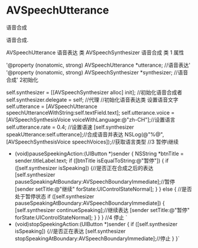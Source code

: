 # AVSpeechUtterance
语音合成

语音合成.

AVSpeechUtterance 语音表达 类
AVSpeechSynthesizer 语音合成 类
1 属性

'@property (nonatomic, strong) AVSpeechUtterance *utterance; //语音表达'
'@property (nonatomic, strong) AVSpeechSynthesizer *synthesizer; //语音合成'
2初始化

self.synthesizer = [[AVSpeechSynthesizer alloc] init]; //初始化语音合成者
self.synthesizer.delegate = self; //代理 //初始化语音表达类 设置语音文字
self.utterance = [AVSpeechUtterance speechUtteranceWithString:self.textField.text];
self.utterance.voice = [AVSpeechSynthesisVoice voiceWithLanguage:@"zh-CH"];//设置语言
self.utterance.rate = 0.4; //设置语速
[self.synthesizer speakUtterance:self.utterance];//合成语音并表达
NSLog(@"%@", [AVSpeechSynthesisVoice speechVoices]);//获取语言类型
//3 暂停\继续

- (void)pauseSpeekingAction:(UIButton *)sender {
NSString *btnTitle = sender.titleLabel.text;
if ([btnTitle isEqualToString:@"暂停"]) {
if ([self.synthesizer isSpeaking]) {//是否正在合成之后的表达
[self.synthesizer pauseSpeakingAtBoundary:AVSpeechBoundaryImmediate];//暂停
[sender setTitle:@"继续" forState:UIControlStateNormal];
}
} else {
//是否处于暂停状态
if ([self.synthesizer pauseSpeakingAtBoundary:AVSpeechBoundaryImmediate]) {
[self.synthesizer continueSpeaking];//继续表达
[sender setTitle:@"暂停" forState:UIControlStateNormal];
}
}
}
//4 停止
`
- (void)stopSpeekingAction:(UIButton *)sender {
if ([self.synthesizer isSpeaking]) {//是否正在表达
[self.synthesizer stopSpeakingAtBoundary:AVSpeechBoundaryImmediate];//停止
}
}`
